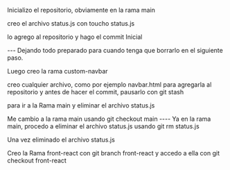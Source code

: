 Inicializo el repositorio, obviamente en la rama main

creo el archivo status.js con toucho status.js

lo agrego al repositorio y hago el commit Inicial

--- Dejando todo preparado para cuando tenga que borrarlo en el siguiente paso.

Luego creo la rama custom-navbar

creo cualquier archivo, como por ejemplo navbar.html para agregarla al repositorio 
y antes de hacer el commit, pausarlo con git stash

para ir a la Rama main y eliminar el archivo status.js


Me cambio a la rama main usando git checkout main
---- Ya en la rama main, procedo a eliminar el archivo status.js usando git rm status.js

Una vez eliminado el archivo status.js

Creo la Rama front-react con git branch front-react y accedo a ella con
git checkout front-react
